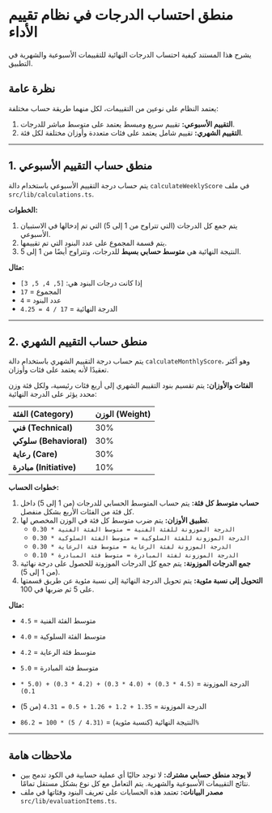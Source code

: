 # منطق احتساب الدرجات في نظام تقييم الأداء

يشرح هذا المستند كيفية احتساب الدرجات النهائية للتقييمات الأسبوعية والشهرية في التطبيق.

## نظرة عامة

يعتمد النظام على نوعين من التقييمات، لكل منهما طريقة حساب مختلفة:
1.  **التقييم الأسبوعي:** تقييم سريع ومبسط يعتمد على متوسط مباشر للدرجات.
2.  **التقييم الشهري:** تقييم شامل يعتمد على فئات متعددة وأوزان مختلفة لكل فئة.

---

## 1. منطق حساب التقييم الأسبوعي

يتم حساب درجة التقييم الأسبوعي باستخدام دالة `calculateWeeklyScore` في ملف `src/lib/calculations.ts`.

**الخطوات:**
1.  يتم جمع كل الدرجات (التي تتراوح من 1 إلى 5) التي تم إدخالها في الاستبيان الأسبوعي.
2.  يتم قسمة المجموع على عدد البنود التي تم تقييمها.
3.  النتيجة النهائية هي **متوسط حسابي بسيط** للدرجات، وتتراوح أيضًا من 1 إلى 5.

**مثال:**
-   إذا كانت درجات البنود هي: `[5, 4, 5, 3]`
-   المجموع = `17`
-   عدد البنود = `4`
-   الدرجة النهائية = `17 / 4 = 4.25`

---

## 2. منطق حساب التقييم الشهري

يتم حساب درجة التقييم الشهري باستخدام دالة `calculateMonthlyScore`، وهو أكثر تعقيدًا لأنه يعتمد على فئات وأوزان.

**الفئات والأوزان:**
يتم تقسيم بنود التقييم الشهري إلى أربع فئات رئيسية، ولكل فئة وزن محدد يؤثر على الدرجة النهائية:

| الفئة (Category) | الوزن (Weight) |
| :-------------- | :------------- |
| **فني (Technical)** | 30% |
| **سلوكي (Behavioral)** | 30% |
| **رعاية (Care)** | 30% |
| **مبادرة (Initiative)** | 10% |

**خطوات الحساب:**
1.  **حساب متوسط كل فئة:** يتم حساب المتوسط الحسابي للدرجات (من 1 إلى 5) داخل كل فئة من الفئات الأربع بشكل منفصل.
2.  **تطبيق الأوزان:** يتم ضرب متوسط كل فئة في الوزن المخصص لها.
    -   `الدرجة الموزونة للفئة الفنية = متوسط الفئة الفنية * 0.30`
    -   `الدرجة الموزونة للفئة السلوكية = متوسط الفئة السلوكية * 0.30`
    -   `الدرجة الموزونة لفئة الرعاية = متوسط فئة الرعاية * 0.30`
    -   `الدرجة الموزونة لفئة المبادرة = متوسط فئة المبادرة * 0.10`
3.  **جمع الدرجات الموزونة:** يتم جمع كل الدرجات الموزونة للحصول على درجة نهائية (من 1 إلى 5).
4.  **التحويل إلى نسبة مئوية:** يتم تحويل الدرجة النهائية إلى نسبة مئوية عن طريق قسمتها على 5 ثم ضربها في 100.

**مثال:**
-   متوسط الفئة الفنية = `4.5`
-   متوسط الفئة السلوكية = `4.0`
-   متوسط فئة الرعاية = `4.2`
-   متوسط فئة المبادرة = `5.0`

-   الدرجة الموزونة = `(4.5 * 0.3) + (4.0 * 0.3) + (4.2 * 0.3) + (5.0 * 0.1)`
-   الدرجة الموزونة = `1.35 + 1.2 + 1.26 + 0.5 = 4.31` (من 5)
-   النتيجة النهائية (كنسبة مئوية) = `(4.31 / 5) * 100 = 86.2%`

---

## ملاحظات هامة

-   **لا يوجد منطق حسابي مشترك:** لا توجد حاليًا أي عملية حسابية في الكود تدمج بين نتائج التقييمات الأسبوعية والشهرية. يتم التعامل مع كل نوع بشكل مستقل تمامًا.
-   **مصدر البيانات:** تعتمد هذه الحسابات على تعريف البنود وفئاتها في ملف `src/lib/evaluationItems.ts`.
